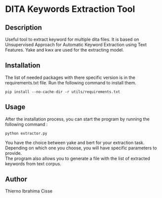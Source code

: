 # DITA Keywords Extraction Tool

## Description
Useful tool to extract keyword for multiple dita files. 
It is based on Unsupervised Approach for Automatic 
Keyword Extraction using Text Features. Yake and kwx are 
used for the extracting model.

## Installation
The list of needed packages with there specific version is 
in the requirements.txt file. Run the following command to 
install them.
```
pip install --no-cache-dir -r utils/requirements.txt
```

## Usage
After the installation process, you can start the 
program by running the following command :
```
python extractor.py
```
You have the choice between yake and bert for your
extraction task. 
Depending on which one you choose, you will have specific
parameters to provide.<br>
The program also allows you to generate a file with the
list of extracted keywords from text corpus.

## Author
Thierno Ibrahima Cisse
